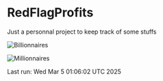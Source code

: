 # RedFlagProfits

Just a personnal project to keep track of some stuffs

![Billionnaires](https://raw.githubusercontent.com/Pacidus/RedFlagProfits/refs/heads/main/docs/figures/Billionaires.svg)

![Millionnaires](https://raw.githubusercontent.com/Pacidus/RedFlagProfits/refs/heads/main/docs/figures/Millionaires.svg)

Last run: Wed Mar  5 01:06:02 UTC 2025
